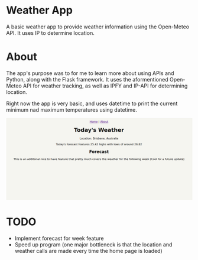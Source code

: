 # Weather App
A basic weather app to provide weather information using the Open-Meteo API. It uses IP to determine location.

# About
The app's purpose was to for me to learn more about using APIs and Python, along with the Flask framework. It uses the aformentioned Open-Meteo API for weather tracking, as well as IPFY and IP-API for determining location. 

Right now the app is very basic, and uses datetime to print the current minimum nad maximum temperatures using datetime.

![V1.0](/screenshot/v1.0.png)

# TODO
- Implement forecast for week feature
- Speed up program (one major bottleneck is that the location and weather calls are made every time the home page is loaded)

